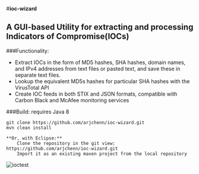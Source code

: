 #**ioc-wizard**
## A GUI-based Utility for extracting and processing Indicators of Compromise(IOCs)
###Functionality:
*	Extract IOCs in the form of MD5 hashes, SHA hashes, domain names, and IPv4 addresses from text files or pasted text, and save these in separate text files.
*	Lookup the equivalent MD5s hashes for particular SHA hashes with the VirusTotal API
*	Create IOC feeds in both STIX and JSON formats, compatible with Carbon Black and McAfee monitoring services

###Build:
requires Java 8

	git clone https://github.com/arjchenn/ioc-wizard.git
	mvn clean install
	
	**Or, with Eclipse:**
		Clone the repository in the git view: https://github.com/arjchenn/ioc-wizard.git
		Import it as an existing maven project from the local repository

![ioctest](https://cloud.githubusercontent.com/assets/23390502/20253102/40c69558-a9f6-11e6-8262-42beb4200b6f.JPG)

